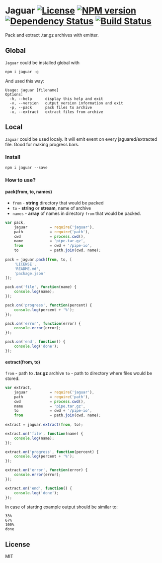 # Jaguar [![License][LicenseIMGURL]][LicenseURL] [![NPM version][NPMIMGURL]][NPMURL] [![Dependency Status][DependencyStatusIMGURL]][DependencyStatusURL] [![Build Status][BuildStatusIMGURL]][BuildStatusURL]

Pack and extract .tar.gz archives with emitter. 

## Global

`Jaguar` could be installed global with

```
npm i jaguar -g
```
And used this way:

```
Usage: jaguar [filename]
Options:
  -h, --help      display this help and exit
  -v, --version   output version information and exit
  -p, --pack      pack files to archive
  -x, --extract   extract files from archive
```

## Local

`Jaguar` could be used localy. It will emit event on every jaguared/extracted file.
Good for making progress bars.

### Install

```
npm i jaguar --save
```

### How to use?

#### pack(from, to, names)

- `from`  - **string** directory that would be packed
- `to`    - **string** or **stream**, name of archive
- `names` - **array** of names in directory `from` that would be packed.

```js
var pack,
    jaguar          = require('jaguar'),
    path            = require('path'),
    cwd             = process.cwd(),
    name            = 'pipe.tar.gz',
    from            = cwd + '/pipe-io',
    to              = path.join(cwd, name);
    
pack = jaguar.pack(from, to, [
    'LICENSE',
    'README.md',
    'package.json'
]);

pack.on('file', function(name) {
    console.log(name);
});

pack.on('progress', function(percent) {
    console.log(percent + '%');
});

pack.on('error', function(error) {
    console.error(error);
});

pack.on('end', function() {
    console.log('done');
});
```

#### extract(from, to)

`from` - path to **.tar.gz** archive
`to` - path to directory where files would be stored.

```js
var extract,
    jaguar          = require('jaguar'),
    path            = require('path'),
    cwd             = process.cwd(),
    name            = 'pipe.tar.gz',
    to              = cwd + '/pipe-io',
    from            = path.join(cwd, name);
    
extract = jaguar.extract(from, to);

extract.on('file', function(name) {
    console.log(name);
});

extract.on('progress', function(percent) {
    console.log(percent + '%');
});

extract.on('error', function(error) {
    console.error(error);
});

extract.on('end', function() {
    console.log('done');
});
```


In case of starting example output should be similar to:

```
33%
67%
100%
done
```

## License

MIT

[NPMIMGURL]:                https://img.shields.io/npm/v/jaguar.svg?style=flat
[BuildStatusIMGURL]:        https://img.shields.io/travis/coderaiser/node-jaguar/master.svg?style=flat
[DependencyStatusIMGURL]:   https://img.shields.io/gemnasium/coderaiser/node-jaguar.svg?style=flat
[LicenseIMGURL]:            https://img.shields.io/badge/license-MIT-317BF9.svg?style=flat
[NPMURL]:                   https://npmjs.org/package/jaguar "npm"
[BuildStatusURL]:           https://travis-ci.org/coderaiser/node-jaguar  "Build Status"
[DependencyStatusURL]:      https://gemnasium.com/coderaiser/node-jaguar "Dependency Status"
[LicenseURL]:               https://tldrlegal.com/license/mit-license "MIT License"

